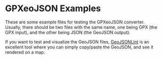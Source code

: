 GPXeoJSON Examples
==================

These are some example files for testing the GPXeoJSON converter. Usually, there should be two files with the same name, one being GPX (the GPX input), and the other being JSON (the GeoJSON output).

If you want to test and visualize the GeoJSON files, [GeoJSONLint](http://geojsonlint.com/) is an excellent tool where you can simply copy/paste the GeoJSON, and see it rendered on a map.